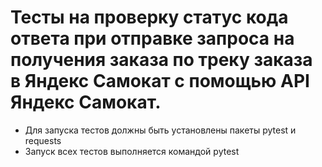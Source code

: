 ﻿# Тесты на проверку статус кода ответа при отправке запроса на получения заказа по треку заказа в Яндекс Самокат с помощью API Яндекс Самокат.
- Для запуска тестов должны быть установлены пакеты pytest и requests
- Запуск всех тестов выполняется командой pytest